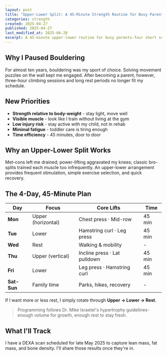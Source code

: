 ```yaml
---
layout: post
title: "Upper-Lower Split: A 45-Minute Strength Routine for Busy Parents"
categories: strength
created: 2025-04-27
published: 2025-04-27
last_modified_at: 2025-04-28
excerpt: A 45-minute upper-lower routine for busy parents-four short sessions a week that build muscle, preserve joints, and fit around family life.
---
```

## Why I Paused Bouldering
For almost ten years, bouldering was my sport of choice. Solving movement puzzles on the wall kept me engaged. After becoming a parent, however, three-hour climbing sessions and long rest periods no longer fit my schedule.

## New Priorities
- **Strength relative to body-weight** - stay light, move well
- **Visible muscle** - look like I train without living at the gym
- **Low injury risk** - stay active with my child, not in rehab
- **Minimal fatigue** - toddler care is tiring enough
- **Time efficiency** - 45 minutes, door to door

## Why an Upper-Lower Split Works
Met-cons left me drained; power-lifting aggravated my knees; classic bro-splits trained each muscle too infrequently. An upper-lower arrangement provides frequent stimulation, simple exercise selection, and quick recovery.

## The 4-Day, 45-Minute Plan

| Day | Focus | Core Lifts | Time |
|-----|-------|------------|------|
| **Mon** | Upper (horizontal) | Chest press · Mid-row | 45 min |
| **Tue** | Lower | Hamstring curl · Leg press | 45 min |
| **Wed** | Rest | Walking & mobility | - |
| **Thu** | Upper (vertical) | Incline press · Lat pulldown | 45 min |
| **Fri** | Lower | Leg press · Hamstring curl | 45 min |
| **Sat-Sun** | Family time | Parks, hikes, recovery | - |

If I want more or less rest, I simply rotate through **Upper → Lower → Rest**.

> Programming follows Dr. Mike Israetel's hypertrophy guidelines-enough volume for growth, enough rest to stay fresh.

## What I'll Track
I have a DEXA scan scheduled for late May 2025 to capture lean mass, fat mass, and bone density. I'll share those results once they're in.
